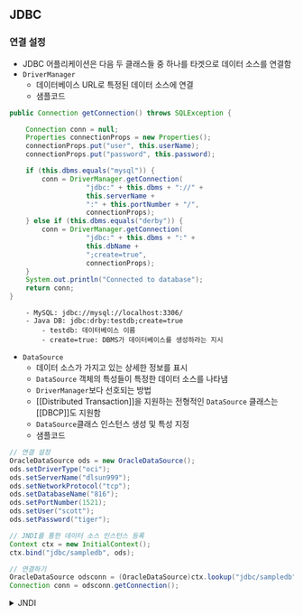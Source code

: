## JDBC
### 연결 설정
- JDBC 어플리케이션은 다음 두 클래스들 중 하나를 타겟으로 데이터 소스를 연결함
- `DriverManager`
	- 데이터베이스 URL로 특정된 데이터 소스에 연결
	- 샘플코드
```java
public Connection getConnection() throws SQLException {

    Connection conn = null;
    Properties connectionProps = new Properties();
    connectionProps.put("user", this.userName);
    connectionProps.put("password", this.password);

    if (this.dbms.equals("mysql")) {
        conn = DriverManager.getConnection(
                   "jdbc:" + this.dbms + "://" +
                   this.serverName +
                   ":" + this.portNumber + "/",
                   connectionProps);
    } else if (this.dbms.equals("derby")) {
        conn = DriverManager.getConnection(
                   "jdbc:" + this.dbms + ":" +
                   this.dbName +
                   ";create=true",
                   connectionProps);
    }
    System.out.println("Connected to database");
    return conn;
}
```
		- MySQL: jdbc://mysql://localhost:3306/
		- Java DB: jdbc:drby:testdb;create=true
			- testdb: 데이터베이스 이름
			- create=true: DBMS가 데이터베이스를 생성하라는 지시
- `DataSource`
	- 데이터 소스가 가지고 있는 상세한 정보를 표시
	- `DataSource` 객체의 특성들이 특정한 데이터 소스를 나타냄
	- `DriverManager`보다 선호되는 방법
	- [[Distributed Transaction]]을 지원하는 전형적인 `DataSource` 클래스는 [[DBCP]]도 지원함
	- `DataSource`클래스 인스턴스 생성 및 특성 지정
	- 샘플코드
```java
// 연결 설정
OracleDataSource ods = new OracleDataSource();
ods.setDriverType("oci");
ods.setServerName("dlsun999");
ods.setNetworkProtocol("tcp");
ods.setDatabaseName("816");
ods.setPortNumber(1521);
ods.setUser("scott");
ods.setPassword("tiger");

// JNDI를 통한 데이터 소스 인스턴스 등록
Context ctx = new InitialContext();
ctx.bind("jdbc/sampledb", ods);

// 연결하기
OracleDataSource odsconn = (OracleDataSource)ctx.lookup("jdbc/sampledb");
Connection conn = odsconn.getConnection();
```
<details>
<summary>JNDI</summary>

- JNDI (Java Naming and Directory Interface)는 어플리케이션이 원격 서비스나 자원들 찾는 방법
- 모든 JDBC 데이터 소스들은 JNDI가 참조할 수 있음
- JNDI 기능을 사용하기 위해서는 `jndi.jar` 파일이 CLASSPATH에 존재해야 함
</details>


